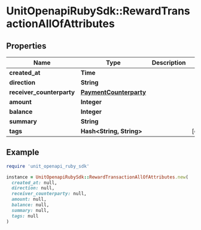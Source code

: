 # UnitOpenapiRubySdk::RewardTransactionAllOfAttributes

## Properties

| Name | Type | Description | Notes |
| ---- | ---- | ----------- | ----- |
| **created_at** | **Time** |  |  |
| **direction** | **String** |  |  |
| **receiver_counterparty** | [**PaymentCounterparty**](PaymentCounterparty.md) |  |  |
| **amount** | **Integer** |  |  |
| **balance** | **Integer** |  |  |
| **summary** | **String** |  |  |
| **tags** | **Hash&lt;String, String&gt;** |  | [optional] |

## Example

```ruby
require 'unit_openapi_ruby_sdk'

instance = UnitOpenapiRubySdk::RewardTransactionAllOfAttributes.new(
  created_at: null,
  direction: null,
  receiver_counterparty: null,
  amount: null,
  balance: null,
  summary: null,
  tags: null
)
```


